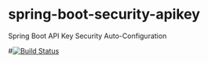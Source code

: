 # spring-boot-security-apikey
Spring Boot API Key Security Auto-Configuration

#[![Build Status](https://travis-ci.org/ourchitecture/spring-boot-security-apikey.svg?branch=master)](https://travis-ci.org/ourchitecture/spring-boot-security-apikey)
